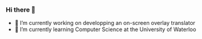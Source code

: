 ### Hi there 👋

- 🔭 I’m currently working on developping an on-screen overlay translator
- 🌱 I’m currently learning Computer Science at the University of Waterloo
<!--
**Feelmywraft/Feelmywraft** is a ✨ _special_ ✨ repository because its `README.md` (this file) appears on your GitHub profile.

Here are some ideas to get you started:

- 🔭 I’m currently working on developping an on-screen overlay translator
- 🌱 I’m currently learning Computer Science at the University of Waterloo
-->
